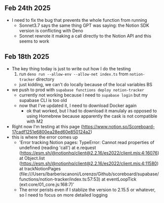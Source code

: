 ## Feb 24th 2025

- I need to fix the bug that prevents the whole function from running
    - Sonnet3.7 says the same thing GPT was saying: the Notion SDK version is conflicting with Deno
    - Sonnet rewrote it making a call directly to the Notion API and this seems to work 

## Feb 18th 2025

- The key thing today is just to write out how I do the testing
    1. run `deno run --allow-env --allow-net index.ts` from `notion-tracker` directory
    - just kidding, we can't do locally because of the local variables BS
- we push to prod with `supabase functions deploy notion-tracker` 
    - currently not working because I need to `supabase login` but my supabase CLI is too old
    - now that I've updated it, I need to download Docker again
        - ok that worked, but I had to download it manulaly as opposed to using Homebrew because apparently the cask is not compatible with M2
- Right now I'm testing at this page (https://www.notion.so/Scoreboard-17cadf1251e6800ea28ed60e850124a2)
- this is where the error comes up 
    - 'Error tracking Notion pages: TypeError: Cannot read properties of undefined (reading 'call')
    at e.request (https://esm.sh/@notionhq/client@2.2.16/es2022/client.mjs:4:16076)
    at Object.list (https://esm.sh/@notionhq/client@2.2.16/es2022/client.mjs:4:11580)
    at trackNotionPages (file:///Users/lbarberiscanoni/Lorenzo/Github/scoreboard/supabase/functions/notion-tracker/index.ts:57:53)
    at eventLoopTick (ext:core/01_core.js:168:7)'
    - The error perists even if I stablize the version to 2.15.5 or whatever, so I need to focus on more detailed logging
